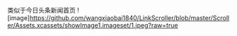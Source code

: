  类似于今日头条新闻首页
 ![image]https://github.com/wangxiaobai1840/LinkScroller/blob/master/Scroller/Assets.xcassets/showImage1.imageset/1.jpeg?raw=true
 

